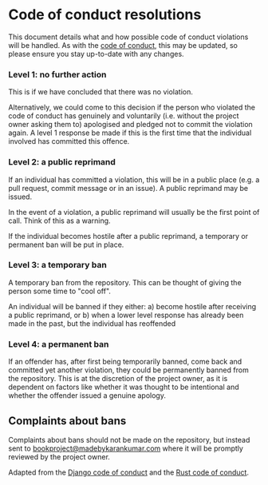 # Code of conduct resolutions

This document details what and how possible code of conduct violations will be handled. 
As with the [code of conduct](https://github.com/knjk04/book-project/blob/master/CODE_OF_CONDUCT.md), this may 
be updated, so please ensure you stay up-to-date with any changes.

### Level 1: no further action

This is if we have concluded that there was no violation. 

Alternatively, we could come to this decision if the person who violated the code of conduct has genuinely and voluntarily
(i.e. without the project owner asking them to) apologised and pledged not to commit the violation again. A level 1 response
be made if this is the first time that the individual involved has committed this offence.

### Level 2: a public reprimand

If an individual has committed a violation, this will be in a public place (e.g. a pull request, commit message or in
an issue). A public reprimand may be issued. 

In the event of a violation, a public reprimand will usually be the first point of call. Think of this as a warning.

If the individual becomes hostile after a public reprimand, a temporary or permanent ban will be put in place.

### Level 3: a temporary ban

A temporary ban from the repository. This can be thought of giving the person some time to "cool off".

An individual will be banned if they either:
a) become hostile after receiving a public reprimand, or
b) when a lower level response has already been made in the past, but the individual has reoffended

### Level 4: a permanent ban

If an offender has, after first being temporarily banned, come back and committed yet another violation, they could
be permanently banned from the repository. This is at the discretion of the project owner, as it is dependent on factors
like whether it was thought to be intentional and whether the offender issued a genuine apology.

## Complaints about bans

Complaints about bans should not be made on the repository, but instead sent to bookproject@madebykarankumar.com where
it will be promptly reviewed by the project owner.

Adapted from the [Django code of conduct](https://www.djangoproject.com/conduct/) and the 
[Rust code of conduct](https://www.rust-lang.org/policies/code-of-conduct).
